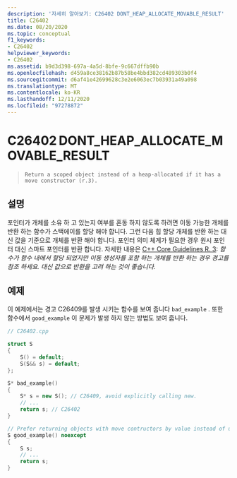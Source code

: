 ```yaml
---
description: '자세히 알아보기: C26402 DONT_HEAP_ALLOCATE_MOVABLE_RESULT'
title: C26402
ms.date: 08/20/2020
ms.topic: conceptual
f1_keywords:
- C26402
helpviewer_keywords:
- C26402
ms.assetid: b9d3d398-697a-4a5d-8bfe-9c667dffb90b
ms.openlocfilehash: d459a8ce38162b87b58be4bbd382cd489303b0f4
ms.sourcegitcommit: d6af41e42699628c3e2e6063ec7b03931a49a098
ms.translationtype: MT
ms.contentlocale: ko-KR
ms.lasthandoff: 12/11/2020
ms.locfileid: "97278872"
---
```

# <a name="c26402dont_heap_allocate_movable_result"></a>C26402 DONT_HEAP_ALLOCATE_MOVABLE_RESULT

> `Return a scoped object instead of a heap-allocated if it has a move constructor (r.3).`

## <a name="remarks"></a>설명

포인터가 개체를 소유 하 고 있는지 여부를 혼동 하지 않도록 하려면 이동 가능한 개체를 반환 하는 함수가 스택에이를 할당 해야 합니다. 그런 다음 힙 할당 개체를 반환 하는 대신 값을 기준으로 개체를 반환 해야 합니다. 포인터 의미 체계가 필요한 경우 원시 포인터 대신 스마트 포인터를 반환 합니다. 자세한 내용은 [C++ Core Guidelines R. 3](https://github.com/isocpp/CppCoreGuidelines/blob/master/CppCoreGuidelines.md#Rr-ptr): *함수가 함수 내에서 할당 되었지만 이동 생성자를 포함 하는 개체를 반환 하는 경우 경고를 참조 하세요. 대신 값으로 반환을 고려 하는 것이 좋습니다.*

## <a name="example"></a>예제

이 예제에서는 경고 C26409를 발생 시키는 함수를 보여 줍니다 `bad_example` . 또한 함수에서 `good_example` 이 문제가 발생 하지 않는 방법도 보여 줍니다.

```cpp
// C26402.cpp

struct S
{
    S() = default;
    S(S&& s) = default;
};

S* bad_example()
{
    S* s = new S(); // C26409, avoid explicitly calling new.
    // ...
    return s; // C26402
}

// Prefer returning objects with move contructors by value instead of unnecessarily heap-allocating the object.
S good_example() noexcept
{
    S s;
    // ...
    return s;
}
```
